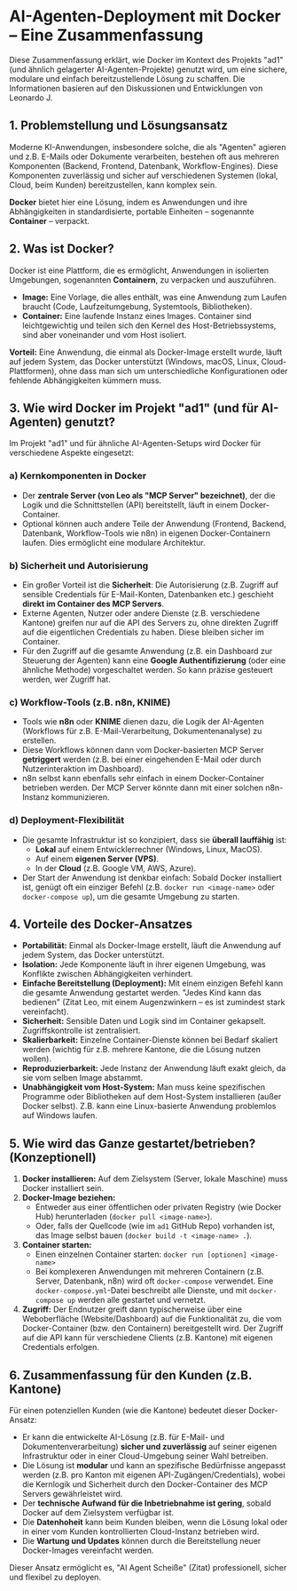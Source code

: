 # AI-Agenten-Deployment mit Docker – Eine Zusammenfassung

Diese Zusammenfassung erklärt, wie Docker im Kontext des Projekts "ad1" (und ähnlich gelagerter AI-Agenten-Projekte) genutzt wird, um eine sichere, modulare und einfach bereitzustellende Lösung zu schaffen. Die Informationen basieren auf den Diskussionen und Entwicklungen von Leonardo J.

## 1. Problemstellung und Lösungsansatz

Moderne KI-Anwendungen, insbesondere solche, die als "Agenten" agieren und z.B. E-Mails oder Dokumente verarbeiten, bestehen oft aus mehreren Komponenten (Backend, Frontend, Datenbank, Workflow-Engines). Diese Komponenten zuverlässig und sicher auf verschiedenen Systemen (lokal, Cloud, beim Kunden) bereitzustellen, kann komplex sein.

**Docker** bietet hier eine Lösung, indem es Anwendungen und ihre Abhängigkeiten in standardisierte, portable Einheiten – sogenannte **Container** – verpackt.

## 2. Was ist Docker?

Docker ist eine Plattform, die es ermöglicht, Anwendungen in isolierten Umgebungen, sogenannten **Containern**, zu verpacken und auszuführen.

*   **Image:** Eine Vorlage, die alles enthält, was eine Anwendung zum Laufen braucht (Code, Laufzeitumgebung, Systemtools, Bibliotheken).
*   **Container:** Eine laufende Instanz eines Images. Container sind leichtgewichtig und teilen sich den Kernel des Host-Betriebssystems, sind aber voneinander und vom Host isoliert.

**Vorteil:** Eine Anwendung, die einmal als Docker-Image erstellt wurde, läuft auf jedem System, das Docker unterstützt (Windows, macOS, Linux, Cloud-Plattformen), ohne dass man sich um unterschiedliche Konfigurationen oder fehlende Abhängigkeiten kümmern muss.

## 3. Wie wird Docker im Projekt "ad1" (und für AI-Agenten) genutzt?

Im Projekt "ad1" und für ähnliche AI-Agenten-Setups wird Docker für verschiedene Aspekte eingesetzt:

### a) Kernkomponenten in Docker

*   Der **zentrale Server (von Leo als "MCP Server" bezeichnet)**, der die Logik und die Schnittstellen (API) bereitstellt, läuft in einem Docker-Container.
*   Optional können auch andere Teile der Anwendung (Frontend, Backend, Datenbank, Workflow-Tools wie n8n) in eigenen Docker-Containern laufen. Dies ermöglicht eine modulare Architektur.

### b) Sicherheit und Autorisierung

*   Ein großer Vorteil ist die **Sicherheit**: Die Autorisierung (z.B. Zugriff auf sensible Credentials für E-Mail-Konten, Datenbanken etc.) geschieht **direkt im Container des MCP Servers**.
*   Externe Agenten, Nutzer oder andere Dienste (z.B. verschiedene Kantone) greifen nur auf die API des Servers zu, ohne direkten Zugriff auf die eigentlichen Credentials zu haben. Diese bleiben sicher im Container.
*   Für den Zugriff auf die gesamte Anwendung (z.B. ein Dashboard zur Steuerung der Agenten) kann eine **Google Authentifizierung** (oder eine ähnliche Methode) vorgeschaltet werden. So kann präzise gesteuert werden, wer Zugriff hat.

### c) Workflow-Tools (z.B. n8n, KNIME)

*   Tools wie **n8n** oder **KNIME** dienen dazu, die Logik der AI-Agenten (Workflows für z.B. E-Mail-Verarbeitung, Dokumentenanalyse) zu erstellen.
*   Diese Workflows können dann vom Docker-basierten MCP Server **getriggert** werden (z.B. bei einer eingehenden E-Mail oder durch Nutzerinteraktion im Dashboard).
*   n8n selbst kann ebenfalls sehr einfach in einem Docker-Container betrieben werden. Der MCP Server könnte dann mit einer solchen n8n-Instanz kommunizieren.

### d) Deployment-Flexibilität

*   Die gesamte Infrastruktur ist so konzipiert, dass sie **überall lauffähig** ist:
    *   **Lokal** auf einem Entwicklerrechner (Windows, Linux, MacOS).
    *   Auf einem **eigenen Server (VPS)**.
    *   In der **Cloud** (z.B. Google VM, AWS, Azure).
*   Der Start der Anwendung ist denkbar einfach: Sobald Docker installiert ist, genügt oft ein einziger Befehl (z.B. `docker run <image-name>` oder `docker-compose up`), um die gesamte Umgebung zu starten.

## 4. Vorteile des Docker-Ansatzes

*   **Portabilität:** Einmal als Docker-Image erstellt, läuft die Anwendung auf jedem System, das Docker unterstützt.
*   **Isolation:** Jede Komponente läuft in ihrer eigenen Umgebung, was Konflikte zwischen Abhängigkeiten verhindert.
*   **Einfache Bereitstellung (Deployment):** Mit einem einzigen Befehl kann die gesamte Anwendung gestartet werden. "Jedes Kind kann das bedienen" (Zitat Leo, mit einem Augenzwinkern – es ist zumindest stark vereinfacht).
*   **Sicherheit:** Sensible Daten und Logik sind im Container gekapselt. Zugriffskontrolle ist zentralisiert.
*   **Skalierbarkeit:** Einzelne Container-Dienste können bei Bedarf skaliert werden (wichtig für z.B. mehrere Kantone, die die Lösung nutzen wollen).
*   **Reproduzierbarkeit:** Jede Instanz der Anwendung läuft exakt gleich, da sie vom selben Image abstammt.
*   **Unabhängigkeit vom Host-System:** Man muss keine spezifischen Programme oder Bibliotheken auf dem Host-System installieren (außer Docker selbst). Z.B. kann eine Linux-basierte Anwendung problemlos auf Windows laufen.

## 5. Wie wird das Ganze gestartet/betrieben? (Konzeptionell)

1.  **Docker installieren:** Auf dem Zielsystem (Server, lokale Maschine) muss Docker installiert sein.
2.  **Docker-Image beziehen:**
    *   Entweder aus einer öffentlichen oder privaten Registry (wie Docker Hub) herunterladen (`docker pull <image-name>`).
    *   Oder, falls der Quellcode (wie im `ad1` GitHub Repo) vorhanden ist, das Image selbst bauen (`docker build -t <image-name> .`).
3.  **Container starten:**
    *   Einen einzelnen Container starten: `docker run [optionen] <image-name>`
    *   Bei komplexeren Anwendungen mit mehreren Containern (z.B. Server, Datenbank, n8n) wird oft `docker-compose` verwendet. Eine `docker-compose.yml`-Datei beschreibt alle Dienste, und mit `docker-compose up` werden alle gestartet und vernetzt.
4.  **Zugriff:** Der Endnutzer greift dann typischerweise über eine Weboberfläche (Website/Dashboard) auf die Funktionalität zu, die vom Docker-Container (bzw. den Containern) bereitgestellt wird. Der Zugriff auf die API kann für verschiedene Clients (z.B. Kantone) mit eigenen Credentials erfolgen.

## 6. Zusammenfassung für den Kunden (z.B. Kantone)

Für einen potenziellen Kunden (wie die Kantone) bedeutet dieser Docker-Ansatz:

*   Er kann die entwickelte AI-Lösung (z.B. für E-Mail- und Dokumentenverarbeitung) **sicher und zuverlässig** auf seiner eigenen Infrastruktur oder in einer Cloud-Umgebung seiner Wahl betreiben.
*   Die Lösung ist **modular** und kann an spezifische Bedürfnisse angepasst werden (z.B. pro Kanton mit eigenen API-Zugängen/Credentials), wobei die Kernlogik und Sicherheit durch den Docker-Container des MCP Servers gewährleistet wird.
*   Der **technische Aufwand für die Inbetriebnahme ist gering**, sobald Docker auf dem Zielsystem verfügbar ist.
*   Die **Datenhoheit** kann beim Kunden bleiben, wenn die Lösung lokal oder in einer vom Kunden kontrollierten Cloud-Instanz betrieben wird.
*   Die **Wartung und Updates** können durch die Bereitstellung neuer Docker-Images vereinfacht werden.

Dieser Ansatz ermöglicht es, "AI Agent Scheiße" (Zitat) professionell, sicher und flexibel zu deployen.
